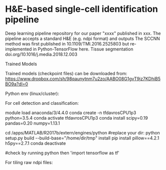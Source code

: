 # H&E-based single-cell identification pipeline
Deep learning pipeline repository for our paper "xxxx" published in xxx. The pipeline accepts a standard H&E (e.g. ndpi format) and outputs  The SCCNN method was first published in 10.1109/TMI.2016.2525803 but re-implemented in Python-TensorFlow here. Tissue segmentation doi.org/10.1016/j.media.2018.12.003

Trained Models

Trained models (checkpoint files) can be downloaded from: https://www.dropbox.com/sh/98qaunytnm7u2zo/AABO08G1gvT9jz7KDhiB5BO9a?dl=0


Python env (linux/cluster): 

For cell detection and classification: 

module load anaconda/3/4.4.0
conda create -n tfdavrosCPU1p3 python=3.5.4
conda activate tfdavrosCPU1p3
conda install scipy=0.19 pandas=0.20 numpy=1.13.1

cd /apps/MATLAB/R2017b/extern/engines/python
#replace your dir:
python setup.py build --build-base="/home/dir/tmp" install
pip install pillow==4.2.1 h5py==2.7.1
conda deactivate

#check by running python then 'import tensorflow as tf'

For tiling raw ndpi files: 


